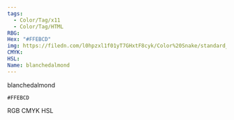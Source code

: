 ```yaml
---
tags:
  - Color/Tag/x11
  - Color/Tag/HTML
RBG: 
Hex: "#FFEBCD"
img: https://filedn.com/l0hpzxl1f01yT7GHxtF8cyk/Color%20Snake/standard_csv_to_svg/FFEBCD.svg
CMYK: 
HSL: 
Name: blanchedalmond
---
```

blanchedalmond
```palette
#FFEBCD
```
RGB
CMYK
HSL